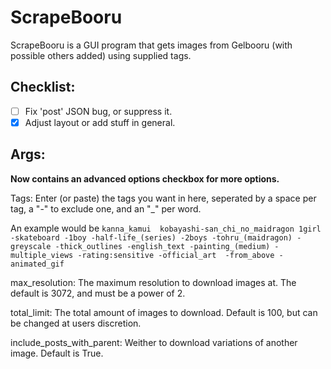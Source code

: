 # ScrapeBooru

ScrapeBooru is a GUI program that gets images from Gelbooru (with possible others added) using supplied tags.

## Checklist:
- [ ] Fix 'post' JSON bug, or suppress it.
- [x] Adjust layout or add stuff in general.

## Args:

**Now contains an advanced options checkbox for more options.**

Tags: Enter (or paste) the tags you want in here, seperated by a space per tag, a "-" to exclude one, and an "_" per word.

An example would be `kanna_kamui  kobayashi-san_chi_no_maidragon 1girl -skateboard -1boy -half-life_(series) -2boys -tohru_(maidragon) -greyscale -thick_outlines -english_text -painting_(medium) -multiple_views -rating:sensitive -official_art  -from_above -animated_gif `

max_resolution: The maximum resolution to download images at. The default is 3072, and must be a power of 2.

total_limit: The total amount of images to download. Default is 100, but can be changed at users discretion.

include_posts_with_parent: Weither to download variations of another image. Default is True.
